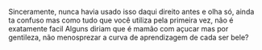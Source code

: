 Sinceramente, nunca havia usado isso daqui direito antes e olha só, ainda ta confuso mas como tudo que você utiliza pela primeira vez, não é exatamente facil
Alguns diriam que é mamão com açucar mas por gentileza, não menosprezar a curva de aprendizagem de cada ser bele? 